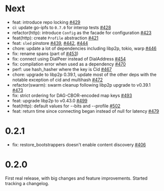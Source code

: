 # Next

* feat: introduce repo locking [#429]
* ci: update go-ipfs to `0.7.0` for interop tests [#428]
* refactor(http): introduce `Config` as the facade for configuration [#423]
* feat(http): create `Profile` abstraction [#421]
* feat: `sled` pinstore [#439], [#442], [#444]
* chore: update a lot of dependencies including libp2p, tokio, warp [#446]
* fix: rename spans (part of [#453])
* fix: connect using DialPeer instead of DialAddress [#454]
* fix: compilation error when used as a dependency [#470]
* perf: use hash_hasher where the key is Cid [#467]
* chore: upgrade to libp2p 0.39.1, update most of the other deps with the notable exception of cid and multihash [#472]
* refactor(swarm): swarm cleanup following libp2p upgrade to v0.39.1 [#473]
* fix: strict ordering for DAG-CBOR-encoded map keys [#493]
* feat: upgrade libp2p to v0.43.0 [#499]
* feat(http): default values for --bits and --profile [#502]
* feat: return time since connecting began instead of null for latency [#479]

[#429]: https://github.com/rs-ipfs/rust-ipfs/pull/429
[#428]: https://github.com/rs-ipfs/rust-ipfs/pull/428
[#423]: https://github.com/rs-ipfs/rust-ipfs/pull/423
[#421]: https://github.com/rs-ipfs/rust-ipfs/pull/421
[#439]: https://github.com/rs-ipfs/rust-ipfs/pull/439
[#442]: https://github.com/rs-ipfs/rust-ipfs/pull/442
[#444]: https://github.com/rs-ipfs/rust-ipfs/pull/444
[#446]: https://github.com/rs-ipfs/rust-ipfs/pull/446
[#453]: https://github.com/rs-ipfs/rust-ipfs/pull/453
[#454]: https://github.com/rs-ipfs/rust-ipfs/pull/454
[#470]: https://github.com/rs-ipfs/rust-ipfs/pull/470
[#467]: https://github.com/rs-ipfs/rust-ipfs/pull/467
[#472]: https://github.com/rs-ipfs/rust-ipfs/pull/472
[#473]: https://github.com/rs-ipfs/rust-ipfs/pull/473
[#493]: https://github.com/rs-ipfs/rust-ipfs/pull/493
[#499]: https://github.com/rs-ipfs/rust-ipfs/pull/499
[#502]: https://github.com/rs-ipfs/rust-ipfs/pull/502
[#479]: https://github.com/rs-ipfs/rust-ipfs/pull/479

# 0.2.1

* fix: restore_bootstrappers doesn't enable content discovery [#406]

[#406]: https://github.com/rs-ipfs/rust-ipfs/pull/406

# 0.2.0

First real release, with big changes and feature improvements. Started tracking
a changelog.
